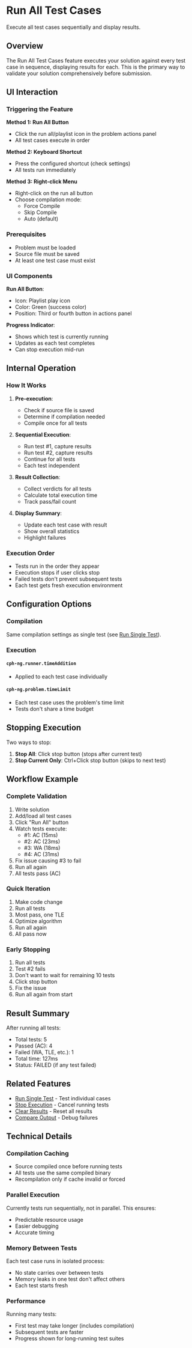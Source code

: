 # Run All Test Cases

Execute all test cases sequentially and display results.

## Overview

The Run All Test Cases feature executes your solution against every test case in sequence, displaying results for each. This is the primary way to validate your solution comprehensively before submission.

## UI Interaction

### Triggering the Feature

**Method 1: Run All Button**
- Click the run all/playlist icon in the problem actions panel
- All test cases execute in order

**Method 2: Keyboard Shortcut**
- Press the configured shortcut (check settings)
- All tests run immediately

**Method 3: Right-click Menu**
- Right-click on the run all button
- Choose compilation mode:
  - Force Compile
  - Skip Compile
  - Auto (default)

### Prerequisites

- Problem must be loaded
- Source file must be saved
- At least one test case must exist

### UI Components

**Run All Button**:
- Icon: Playlist play icon
- Color: Green (success color)
- Position: Third or fourth button in actions panel

**Progress Indicator**:
- Shows which test is currently running
- Updates as each test completes
- Can stop execution mid-run

## Internal Operation

### How It Works

1. **Pre-execution**:
   - Check if source file is saved
   - Determine if compilation needed
   - Compile once for all tests

2. **Sequential Execution**:
   - Run test #1, capture results
   - Run test #2, capture results
   - Continue for all tests
   - Each test independent

3. **Result Collection**:
   - Collect verdicts for all tests
   - Calculate total execution time
   - Track pass/fail count

4. **Display Summary**:
   - Update each test case with result
   - Show overall statistics
   - Highlight failures

### Execution Order

- Tests run in the order they appear
- Execution stops if user clicks stop
- Failed tests don't prevent subsequent tests
- Each test gets fresh execution environment

## Configuration Options

### Compilation

Same compilation settings as single test (see [Run Single Test](run-single-test.md)).

### Execution

#### `cph-ng.runner.timeAddition`
- Applied to each test case individually

#### `cph-ng.problem.timeLimit`
- Each test case uses the problem's time limit
- Tests don't share a time budget

## Stopping Execution

Two ways to stop:
1. **Stop All**: Click stop button (stops after current test)
2. **Stop Current Only**: Ctrl+Click stop button (skips to next test)

## Workflow Example

### Complete Validation

1. Write solution
2. Add/load all test cases
3. Click "Run All" button
4. Watch tests execute:
   - #1: AC (15ms)
   - #2: AC (23ms)
   - #3: WA (18ms)
   - #4: AC (31ms)
5. Fix issue causing #3 to fail
6. Run all again
7. All tests pass (AC)

### Quick Iteration

1. Make code change
2. Run all tests
3. Most pass, one TLE
4. Optimize algorithm
5. Run all again
6. All pass now

### Early Stopping

1. Run all tests
2. Test #2 fails
3. Don't want to wait for remaining 10 tests
4. Click stop button
5. Fix the issue
6. Run all again from start

## Result Summary

After running all tests:
- Total tests: 5
- Passed (AC): 4
- Failed (WA, TLE, etc.): 1
- Total time: 127ms
- Status: FAILED (if any test failed)

## Related Features

- [Run Single Test](run-single-test.md) - Test individual cases
- [Stop Execution](stop-execution.md) - Cancel running tests
- [Clear Results](clear-results.md) - Reset all results
- [Compare Output](compare-output.md) - Debug failures

## Technical Details

### Compilation Caching

- Source compiled once before running tests
- All tests use the same compiled binary
- Recompilation only if cache invalid or forced

### Parallel Execution

Currently tests run sequentially, not in parallel. This ensures:
- Predictable resource usage
- Easier debugging
- Accurate timing

### Memory Between Tests

Each test case runs in isolated process:
- No state carries over between tests
- Memory leaks in one test don't affect others
- Each test starts fresh

### Performance

Running many tests:
- First test may take longer (includes compilation)
- Subsequent tests are faster
- Progress shown for long-running test suites
